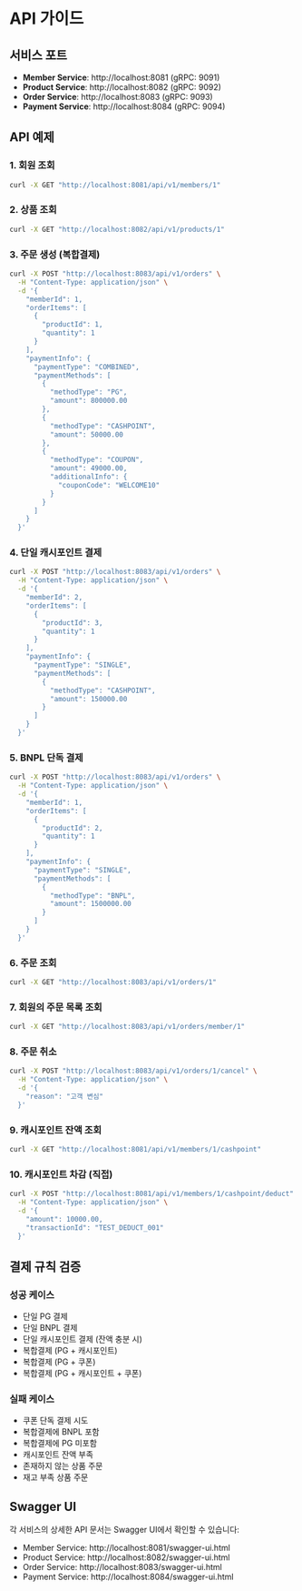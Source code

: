 # API 가이드

## 서비스 포트

- **Member Service**: http://localhost:8081 (gRPC: 9091)
- **Product Service**: http://localhost:8082 (gRPC: 9092)
- **Order Service**: http://localhost:8083 (gRPC: 9093)
- **Payment Service**: http://localhost:8084 (gRPC: 9094)

## API 예제

### 1. 회원 조회

```bash
curl -X GET "http://localhost:8081/api/v1/members/1"
```

### 2. 상품 조회

```bash
curl -X GET "http://localhost:8082/api/v1/products/1"
```

### 3. 주문 생성 (복합결제)

```bash
curl -X POST "http://localhost:8083/api/v1/orders" \
  -H "Content-Type: application/json" \
  -d '{
    "memberId": 1,
    "orderItems": [
      {
        "productId": 1,
        "quantity": 1
      }
    ],
    "paymentInfo": {
      "paymentType": "COMBINED",
      "paymentMethods": [
        {
          "methodType": "PG",
          "amount": 800000.00
        },
        {
          "methodType": "CASHPOINT",
          "amount": 50000.00
        },
        {
          "methodType": "COUPON",
          "amount": 49000.00,
          "additionalInfo": {
            "couponCode": "WELCOME10"
          }
        }
      ]
    }
  }'
```

### 4. 단일 캐시포인트 결제

```bash
curl -X POST "http://localhost:8083/api/v1/orders" \
  -H "Content-Type: application/json" \
  -d '{
    "memberId": 2,
    "orderItems": [
      {
        "productId": 3,
        "quantity": 1
      }
    ],
    "paymentInfo": {
      "paymentType": "SINGLE",
      "paymentMethods": [
        {
          "methodType": "CASHPOINT",
          "amount": 150000.00
        }
      ]
    }
  }'
```

### 5. BNPL 단독 결제

```bash
curl -X POST "http://localhost:8083/api/v1/orders" \
  -H "Content-Type: application/json" \
  -d '{
    "memberId": 1,
    "orderItems": [
      {
        "productId": 2,
        "quantity": 1
      }
    ],
    "paymentInfo": {
      "paymentType": "SINGLE",
      "paymentMethods": [
        {
          "methodType": "BNPL",
          "amount": 1500000.00
        }
      ]
    }
  }'
```

### 6. 주문 조회

```bash
curl -X GET "http://localhost:8083/api/v1/orders/1"
```

### 7. 회원의 주문 목록 조회

```bash
curl -X GET "http://localhost:8083/api/v1/orders/member/1"
```

### 8. 주문 취소

```bash
curl -X POST "http://localhost:8083/api/v1/orders/1/cancel" \
  -H "Content-Type: application/json" \
  -d '{
    "reason": "고객 변심"
  }'
```

### 9. 캐시포인트 잔액 조회

```bash
curl -X GET "http://localhost:8081/api/v1/members/1/cashpoint"
```

### 10. 캐시포인트 차감 (직접)

```bash
curl -X POST "http://localhost:8081/api/v1/members/1/cashpoint/deduct" \
  -H "Content-Type: application/json" \
  -d '{
    "amount": 10000.00,
    "transactionId": "TEST_DEDUCT_001"
  }'
```

## 결제 규칙 검증

### 성공 케이스
- 단일 PG 결제
- 단일 BNPL 결제
- 단일 캐시포인트 결제 (잔액 충분 시)
- 복합결제 (PG + 캐시포인트)
- 복합결제 (PG + 쿠폰)
- 복합결제 (PG + 캐시포인트 + 쿠폰)

### 실패 케이스
- 쿠폰 단독 결제 시도
- 복합결제에 BNPL 포함
- 복합결제에 PG 미포함
- 캐시포인트 잔액 부족
- 존재하지 않는 상품 주문
- 재고 부족 상품 주문

## Swagger UI

각 서비스의 상세한 API 문서는 Swagger UI에서 확인할 수 있습니다:

- Member Service: http://localhost:8081/swagger-ui.html
- Product Service: http://localhost:8082/swagger-ui.html  
- Order Service: http://localhost:8083/swagger-ui.html
- Payment Service: http://localhost:8084/swagger-ui.html
